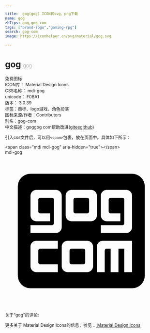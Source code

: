 ```yaml
---

title:  gog(gog) ICON转svg、png下载
name: gog
zhTips: gog,gog com
tags: ["brand-logo","gaming-rpg"]
search: gog-com
image: https://iconhelper.cn/svg/material/gog.svg

---
```


# gog  <small style="font-size: 60%;font-weight: 100">gog</small>


<div class="detail-page">
<p>
<span><span class="badge-success badge">免费图标</span> </span>
<br/>
<span>
ICON库：
<span class="badge-secondary badge">Material Design Icons</span> 
</span>
<br/>
<span>
CSS名称：
<span class="badge-secondary badge">mdi-gog</span> 
</span>
<br/>
<span>
unicode：
<span class="badge-secondary badge">F0BA1</span> 
<copy-btn content='F0BA1' btn-title=""></copy-btn>
<copy-btn :content='String.fromCodePoint(parseInt("F0BA1", 16))' btn-title="复制U"></copy-btn>
</span>
<br/>
<span>
版本：
<span class="badge-secondary badge">3.0.39</span> 
</span><br/><span>标签：<span class="badge-light badge"><router-link to="/tags/brand-logo.html">商标、logo</router-link></span><span class="badge-light badge"><router-link to="/tags/gaming-rpg.html">游戏、角色扮演</router-link></span></span>
<br/>
<span>图标来源/作者：<span class="badge-light badge">Contributors</span></span> 
<br/>
<span>别名：<span class="badge-light badge">gog-com</span></span><br/><span class="zh-detail">中文描述：<span class="badge-primary badge">gog</span><span class="badge-primary badge">gog com</span><span class="help-link"><span>帮助改进</span>(<a href="https://gitee.com/liuwave/icon-helper/edit/master/json/material/gog.json" target="_blank" rel="noopener noreferrer">gitee</a><a href="https://github.com/liuwave/icon-helper/edit/master/json/material/gog.json" target="_blank" rel="noopener noreferrer">github</a></span>)</span><br/>
</p>
</div>
<div class="alert alert-dark">
  <i class="mdi mdi-gog mdi-48px"></i>
  <i class="mdi mdi-gog mdi-36px"></i>
  <i class="mdi mdi-gog mdi-24px"></i>
  <i class="mdi mdi-gog mdi-18px"></i>
</div>
<div>
  <p>引入css文件后，可以用<code>&lt;span&gt;</code>包裹，放在页面中。具体如下所示：    
  </p>
  <div class="alert alert-primary" style="font-size: 14px">
    &lt;span class="mdi mdi-gog" aria-hidden="true"&gt;&lt;/span&gt;
    <copy-btn content='<span class="mdi mdi-gog" aria-hidden="true"></span>'></copy-btn>
  </div>
  <div class="alert alert-secondary">
    <i class="mdi mdi-gog"
    style="font-size: 24px"
    aria-hidden="true"></i> mdi-gog
    <copy-btn content="mdi-gog" btn-title="复制图标名称"></copy-btn>
  </div>
</div>
<div id="svg" class="svg-wrap">
<svg xmlns="http://www.w3.org/2000/svg" viewBox="0 0 24 24"><path d="M4,3H20A2,2 0 0,1 22,5V19A2,2 0 0,1 20,21H4A2,2 0 0,1 2,19V5A2,2 0 0,1 4,3M10.46,5.54C9.95,5.54 9.54,5.95 9.54,6.46V9.54A0.92,0.92 0 0,0 10.46,10.46H13.54A0.92,0.92 0 0,0 14.46,9.54V6.46C14.46,5.95 14.05,5.54 13.54,5.54H10.46M11.08,6.77H12.92A0.31,0.31 0 0,1 13.23,7.08V8.92A0.31,0.31 0 0,1 12.92,9.23H11.08A0.31,0.31 0 0,1 10.77,8.92V7.08A0.31,0.31 0 0,1 11.08,6.77M4.92,5.54A0.92,0.92 0 0,0 4,6.46V9.54C4,10.05 4.41,10.46 4.92,10.46H7.08V9.23H5.54C5.37,9.23 5.23,9.09 5.23,8.92V7.08C5.23,6.91 5.37,6.77 5.54,6.77H7.38A0.31,0.31 0 0,1 7.69,7.08V10.77A0.31,0.31 0 0,1 7.38,11.08H4V12.31H8C8.5,12.31 8.92,11.89 8.92,11.38V6.46A0.92,0.92 0 0,0 8,5.54H4.92M16,5.54C15.5,5.54 15.08,5.95 15.08,6.46V9.54C15.08,10.05 15.5,10.46 16,10.46H18.15V9.23H16.62C16.45,9.23 16.31,9.09 16.31,8.92V7.08C16.31,6.91 16.45,6.77 16.62,6.77H18.46C18.63,6.77 18.77,6.91 18.77,7.08V10.77C18.77,10.94 18.63,11.08 18.46,11.08H15.08V12.31H19.08C19.59,12.31 20,11.89 20,11.38V6.46C20,5.95 19.59,5.54 19.08,5.54H16M9.85,13.54C9.34,13.54 8.92,13.95 8.92,14.46V17.54C8.92,18.05 9.34,18.46 9.85,18.46H12.92C13.43,18.46 13.85,18.05 13.85,17.54V14.46C13.85,13.95 13.43,13.54 12.92,13.54H9.85M10.46,14.77H12.31C12.5,14.77 12.62,14.91 12.62,15.08V16.92A0.31,0.31 0 0,1 12.31,17.23H10.46C10.29,17.23 10.15,17.09 10.15,16.92V15.08A0.31,0.31 0 0,1 10.46,14.77M4.92,13.54C4.41,13.54 4,13.95 4,14.46V17.54C4,18.05 4.41,18.46 4.92,18.46H8.31V17.23H5.54C5.37,17.23 5.23,17.09 5.23,16.92V15.08C5.23,14.91 5.37,14.77 5.54,14.77H8.31V13.54H4.92M15.38,13.54C14.87,13.54 14.46,13.95 14.46,14.46V18.46H15.69V15.08A0.31,0.31 0 0,1 16,14.77H16.62V18.46H17.85V14.77H18.77V18.46H20V13.54H15.38Z" /></svg>
</div>
<detail full-name='mdi-gog'></detail>
<div>
<p>关于“gog”的评论:</p>
</div>
<Vssue title="关于“gog”的评论" ></Vssue>    
<div><p>更多关于 Material Design Icons的信息，参见：<a target="_blank" href="https://iconhelper.cn/material.html"> Material Design Icons</a>
</p></div>
